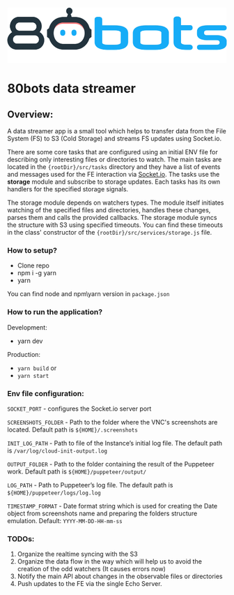 ![80bots SaaS data streamer](misc/80bots-beam-animated-3x.gif)

# 80bots data streamer
## Overview:
A data streamer app is a small tool which helps to transfer data from the File System (FS) to S3 (Cold Storage) and streams FS updates using Socket.io.

There are some core tasks that are configured using an initial ENV file for describing only interesting files or directories to watch. 
The main tasks are located in the `{rootDir}/src/tasks` directory and they have a list of events and messages used for the FE interaction via [Socket.io](https://socket.io/ "Socket.io").
The tasks use the **storage** module and subscribe to storage updates. Each tasks has its own handlers for the specified storage signals.

The storage module depends on watchers types. The module itself initiates watching of the specified files and directories, handles these changes, parses them and calls the provided callbacks.
The storage module syncs the structure with S3 using specified timeouts. You can find these timeouts in the class' constructor of the `{rootDir}/src/services/storage.js` file.
### How to setup?
- Clone repo
- npm i -g yarn
- yarn

You can find node and npm\yarn version in `package.json`

### How to run the application?
Development:
- yarn dev

Production:
 - `yarn build`
or
 - `yarn start`

### Env file configuration:
`SOCKET_PORT` - configures the Socket.io server port

`SCREENSHOTS_FOLDER` - Path to the folder where the VNC's screenshots are located. Default path is `${HOME}/.screenshots`

`INIT_LOG_PATH` - Path to file of the Instance’s initial log file. The default path is `/var/log/cloud-init-output.log`

`OUTPUT_FOLDER` - Path to the folder containing the result of the Puppeteer work. Default path is `${HOME}/puppeteer/output/`

`LOG_PATH` - Path to Puppeteer’s log file. The default path is `${HOME}/puppeteer/logs/log.log`

`TIMESTAMP_FORMAT` - Date format string which is used for creating the Date object from screenshots name and preparing the folders structure emulation. Default: `YYYY-MM-DD-HH-mm-ss`

### TODOs:
1) Organize the realtime syncing with the S3
2) Organize the data flow in the way which will help us to avoid the creation of the odd watchers (It causes errors now)
3) Notify the main API about changes in the observable files or directories
4) Push updates to the FE via the single Echo Server.